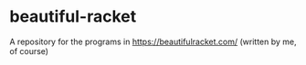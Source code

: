 # beautiful-racket
A repository for the programs in https://beautifulracket.com/ (written by me, of course)
